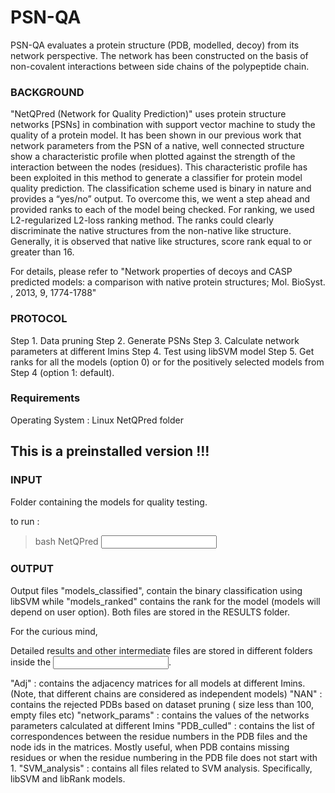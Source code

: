 # PSN-QA
PSN-QA evaluates a protein structure (PDB, modelled, decoy) from its network perspective. The network has been constructed on the basis of non-covalent interactions between side chains of the polypeptide chain.
### BACKGROUND #### 

"NetQPred (Network for Quality Prediction)" uses protein structure networks [PSNs] in combination with support vector machine to study the quality of a protein model. It has been shown in our previous work that network parameters from the PSN of a native, well connected structure show a characteristic profile when plotted against the strength of the interaction between the nodes (residues). This characteristic profile has been exploited in this method to generate a classifier for protein model quality prediction. The classification scheme used is binary in nature and provides  a “yes/no” output. To overcome this, we went a step ahead and provided ranks to each of the model being checked. For ranking, we used L2-regularized L2-loss ranking method. The ranks could clearly discriminate the native structures from the non-native like structure. Generally, it is observed that native like structures, score rank equal to or greater than 16. 

For details, please refer to "Network properties of decoys and CASP predicted models: a comparison with native protein structures; Mol. BioSyst. , 2013, 9, 1774-1788" 

### PROTOCOL ### 

Step 1. Data pruning 
Step 2. Generate PSNs 
Step 3. Calculate network parameters at different Imins 
Step 4. Test using libSVM model 
Step 5. Get ranks for all the models (option 0) or for the positively selected models from Step 4 (option 1: default). 

### Requirements ### 

Operating System : Linux 
NetQPred folder 

## This is a preinstalled version !!! ## 

### INPUT ### 

Folder containing the models for quality testing. 

to run : 
> bash NetQPred <input folder> 

### OUTPUT ### 

Output files "models_classified", contain the binary classification using libSVM while "models_ranked" contains the rank for the model (models will depend on user option). Both files are stored in the RESULTS folder. 

For the curious mind, 

Detailed results and other intermediate files are stored in different folders inside the <input folder>. 

"Adj" : contains the adjacency matrices for all models at different Imins. (Note, that different chains are considered as independent models) 
"NAN" : contains the rejected PDBs based on dataset pruning ( size less than 100, empty files etc) 
"network_params" : contains the values of the networks parameters calculated at different Imins
"PDB_culled" : contains the list of correspondences between the residue numbers in the PDB files and the node ids in the matrices. Mostly useful, when PDB contains missing residues or when the residue numbering in the PDB file does not start with 1.
"SVM_analysis" : contains all files related to SVM analysis. Specifically, libSVM and libRank models.
